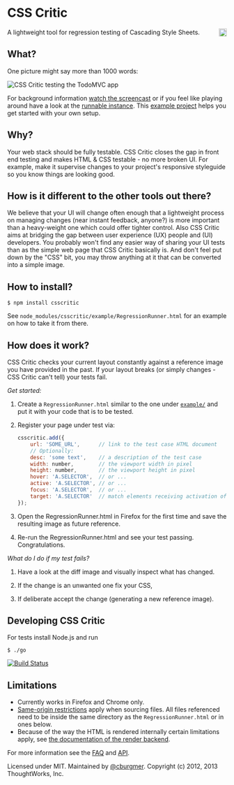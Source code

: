 # CSS Critic

<a href="https://www.npmjs.org/package/csscritic">
    <img src="https://badge.fury.io/js/csscritic.svg"
        align="right" alt="NPM version" height="18">
</a>
A lightweight tool for regression testing of Cascading Style Sheets.

## What?

One picture might say more than 1000 words:

<img src="http://cburgmer.github.io/csscritic-examples/nicereporter_in_action.png" alt="CSS Critic testing the TodoMVC app">

For background information [watch the screencast](http://youtu.be/AqQ2bNPtF60) or if you feel like playing around have a look at the [runnable instance](http://runnable.com/VXJo7YUrGNMz4gnD/csscritic-1-2-0-in-action). This [example project](https://github.com/cburgmer/csscritic-examples) helps you get started with your own setup.

## Why?

Your web stack should be fully testable. CSS Critic closes the gap in front end testing and makes HTML & CSS testable - no more broken UI. For example, make it supervise changes to your project's responsive styleguide so you know things are looking good.

## How is it different to the other tools out there?

We believe that your UI will change often enough that a lightweight process on managing changes (near instant feedback, anyone?) is more important than a heavy-weight one which could offer tighter control. Also CSS Critic aims at bridging the gap between user experience (UX) people and (UI) developers. You probably won't find any easier way of sharing your UI tests than as the simple web page that CSS Critic basically is. And don't feel put down by the "CSS" bit, you may throw anything at it that can be converted into a simple image.

## How to install?

    $ npm install csscritic

See `node_modules/csscritic/example/RegressionRunner.html` for an example on how to take it from there.

## How does it work?

CSS Critic checks your current layout constantly against a reference image you have provided in the past. If your layout breaks (or simply changes - CSS Critic can't tell) your tests fail.

*Get started:*

1. Create a `RegressionRunner.html` similar to the one under [`example/`](example/) and put it with your code that is to be tested.

2. Register your page under test via:

    ```js
    csscritic.add({
        url: 'SOME_URL',      // link to the test case HTML document
        // Optionally:
        desc: 'some text',    // a description of the test case
        width: number,        // the viewport width in pixel
        height: number,       // the viewport height in pixel
        hover: 'A.SELECTOR',  // or ...
        active: 'A.SELECTOR', // or ...
        focus: 'A.SELECTOR',  // or ...
        target: 'A.SELECTOR'  // match elements receiving activation of corresponding pseudo-class
    });
    ```

3. Open the RegressionRunner.html in Firefox for the first time and save the resulting image as future reference.

4. Re-run the RegressionRunner.html and see your test passing. Congratulations.

*What do I do if my test fails?*

1. Have a look at the diff image and visually inspect what has changed.

2. If the change is an unwanted one fix your CSS,

3. If deliberate accept the change (generating a new reference image).

## Developing CSS Critic

For tests install Node.js and run

    $ ./go

[![Build Status](https://travis-ci.org/cburgmer/csscritic.svg?branch=master)](https://travis-ci.org/cburgmer/csscritic)

## Limitations

- Currently works in Firefox and Chrome only.
- [Same-origin restrictions](https://developer.mozilla.org/en-US/docs/Same_origin_policy_for_JavaScript) apply when sourcing files. All files referenced need to be inside the same directory as the `RegressionRunner.html` or in ones below.
- Because of the way the HTML is rendered internally certain limitations apply, see [the documentation of the render backend](https://github.com/cburgmer/rasterizeHTML.js/wiki/Limitations).

For more information see the [FAQ](https://github.com/cburgmer/csscritic/wiki/FAQ) and [API](https://github.com/cburgmer/csscritic/wiki/API).

Licensed under MIT. Maintained by [@cburgmer](https://twitter.com/cburgmer). Copyright (c) 2012, 2013 ThoughtWorks, Inc.
